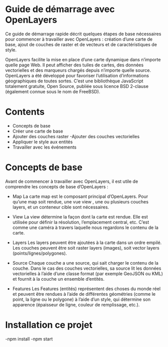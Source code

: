 
# Guide de démarrage avec OpenLayers
Ce guide de démarrage rapide décrit quelques étapes de base nécessaires pour commencer à travailler avec OpenLayers : création d’une carte de base, ajout de couches de raster et de vecteurs et de caractéristiques de style.

OpenLayers facilite la mise en place d’une carte dynamique dans n’importe quelle page Web. Il peut afficher des tuiles de cartes, des données vectorielles et des marqueurs chargés depuis n’importe quelle source. OpenLayers a été développé pour favoriser l’utilisation d’informations géographiques de toutes sortes. C’est une bibliothèque JavaScript totalement gratuite, Open Source, publiée sous licence BSD 2-clause (également connue sous le nom de FreeBSD).
# Contents

- Concepts de base
- Créer une carte de base
- Ajouter des couches raster
 -Ajouter des couches vectorielles
- Appliquer le style aux entités
- Travailler avec les événements
# Concepts de base
Avant de commencer à travailler avec OpenLayers, il est utile de comprendre les concepts de base d’OpenLayers :

- Map
La carte map est le composant principal d’OpenLayers. Pour qu’une map soit rendue, une vue view , une ou plusieurs couches layers, et un conteneur cible sont nécessaires.

- View
La view détermine la façon dont la carte est rendue. Elle est utilisée pour définir la résolution, l’emplacement central, etc. C’est comme une caméra à travers laquelle nous regardons le contenu de la carte.

- Layers
Les layers peuvent être ajoutées à la carte dans un ordre empilé. Les couches peuvent être soit raster layers (images), soit vector layers (points/lignes/polygones).

- Source
Chaque couche a une source, qui sait charger le contenu de la couche. Dans le cas des couches vectorielles, sa source lit les données vectorielles à l’aide d’une classe format (par exemple GeoJSON ou KML) et fournit à la couche un ensemble d’entités.

- Features
Les Features (entités) représentent des choses du monde réel et peuvent être rendues à l’aide de différentes géométries (comme le point, la ligne ou le polygone) à l’aide d’un style, qui détermine son apparence (épaisseur de ligne, couleur de remplissage, etc.).
# Installation ce projet
-npm install
-npm start
